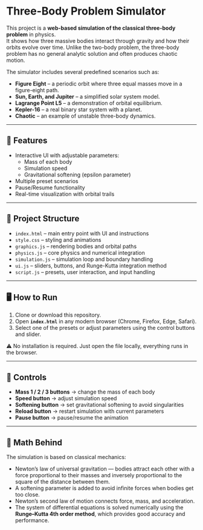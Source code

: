 # Three-Body Problem Simulator

This project is a **web-based simulation of the classical three-body problem** in physics.  
It shows how three massive bodies interact through gravity and how their orbits evolve over time. Unlike the two-body problem, the three-body problem has no general analytic solution and often produces chaotic motion.

The simulator includes several predefined scenarios such as:
- **Figure Eight** – a periodic orbit where three equal masses move in a figure-eight path.  
- **Sun, Earth, and Jupiter** – a simplified solar system model.  
- **Lagrange Point L5** – a demonstration of orbital equilibrium.  
- **Kepler-16** – a real binary star system with a planet.  
- **Chaotic** – an example of unstable three-body dynamics.  

---

## 🚀 Features
- Interactive UI with adjustable parameters:
  - Mass of each body  
  - Simulation speed  
  - Gravitational softening (epsilon parameter)  
- Multiple preset scenarios  
- Pause/Resume functionality  
- Real-time visualization with orbital trails  

---

## 📂 Project Structure
- `index.html` – main entry point with UI and instructions  
- `style.css` – styling and animations  
- `graphics.js` – rendering bodies and orbital paths  
- `physics.js` – core physics and numerical integration  
- `simulation.js` – simulation loop and boundary handling  
- `ui.js` – sliders, buttons, and Runge-Kutta integration method  
- `script.js` – presets, user interaction, and input handling  

---

## 🖥️ How to Run
1. Clone or download this repository.  
2. Open **`index.html`** in any modern browser (Chrome, Firefox, Edge, Safari).  
3. Select one of the presets or adjust parameters using the control buttons and slider.  

⚠️ No installation is required. Just open the file locally, everything runs in the browser.  

---

## 📖 Controls
- **Mass 1 / 2 / 3 buttons** → change the mass of each body  
- **Speed button** → adjust simulation speed  
- **Softening button** → set gravitational softening to avoid singularities  
- **Reload button** → restart simulation with current parameters  
- **Pause button** → pause/resume the animation  

---

## 🧮 Math Behind
The simulation is based on classical mechanics:
- Newton’s law of universal gravitation — bodies attract each other with a force proportional to their masses and inversely proportional to the square of the distance between them.  
- A softening parameter is added to avoid infinite forces when bodies get too close.  
- Newton’s second law of motion connects force, mass, and acceleration.  
- The system of differential equations is solved numerically using the **Runge–Kutta 4th order method**, which provides good accuracy and performance.  
